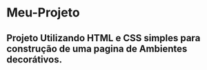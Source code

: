 # Meu-Projeto
## Projeto Utilizando HTML e CSS simples para construção de uma pagina de Ambientes decorátivos.
